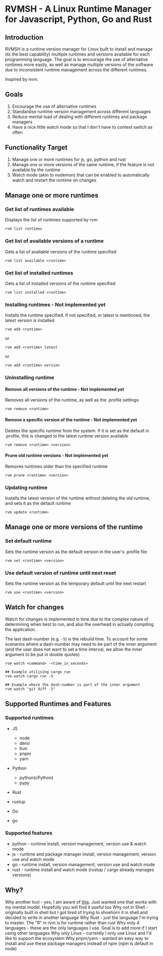 # RVMSH - A Linux Runtime Manager for Javascript, Python, Go and Rust

## Introduction
RVMSH is a runtime version manager for Linux built to install and manage (to the best capability) multiple runtimes and versions available for each programming language. The goal is to encourage the use of alternative runtimes more easily, as well as manage multiple versions of the software due to inconsistent runtime management across the different runtimes.

Inspired by nvm.

## Goals
1. Encourage the use of alternative runtimes
2. Standardise runtime version management across different languages
3. Reduce mental load of dealing with different runtimes and package managers
4. Have a nice little watch mode so that I don't have to context switch as often

## Functionality Target
1. Manage one or more runtimes for js, go, python and rust
2. Manage one or more versions of the same runtime, if the feature is not available by the runtime
3. Watch mode (akin to nodemon) that can be enabled to automatically watch and restart the runtime on changes

## Manage one or more runtimes
### Get list of runtimes available
Displays the list of runtimes supported by rvm

```
rvm list runtimes
```

### Get list of available versions of a runtime
Gets a list of available versions of the runtime specified

```
rvm list available <runtime>
```

### Get list of installed runtimes
Gets a list of installed versions of the runtime specified

```
rvm list installed <runtime>
```

### Installing runtimes - Not implemented yet
Installs the runtime specified. If not specified, or latest is mentioned, the latest version is installed

```
rvm add <runtime>
```

or

```
rvm add <runtime> latest
```

or

```
rvm add <runtime> version
```

### Uninstalling runtime
#### Remove all versions of the runtime - Not implemented yet
Removes all versions of the runtime, as well as the .profile settings

```
rvm remove <runtime>
```

#### Remove a specific version of the runtime - Not implemented yet
Deletes the specific runtime from the system. If it is set as the default in .profile, this is changed to the latest runtime version available

```
rvm remove <runtime> <version>
```

#### Prune old runtime versions - Not implemented yet
Removes runtimes older than the specified runtime

```
rvm prune <runtime> <version>
```

### Updating runtime
Installs the latest version of the runtime without deleting the old runtime, and sets it as the default runtime

```
rvm update <runtime>
```

## Manage one or more versions of the runtime

### Set default runtime
Sets the runtime version as the default version in the user's .profile file

```
rvm set <runtime> <version>
```

### Use default version of runtime until next reset
Sets the runtime version as the temporary default until the next restart

```
rvm use <runtime> <version>
```

## Watch for changes
Watch for changes is implemented in time due to the complex nature of determining when best to run, and also the overhead in actually compiling the application.

The last dash-number (e.g. `-5`) is the rebuild time. To account for some scenarios where a dash-number may need to be part of the inner argument (and the user does not want to set a time interval, we allow the inner argument to be put in double quotes)
```
rvm watch <command> -<time_in_seconds>

## Example utilising cargo run
rvm watch cargo run -5

## Example where the dash-number is part of the inner argument
rvm watch "git diff -3"
```




## Supported Runtimes and Features
### Supported runtimes
- JS
  - node
  - deno
  - bun
  - pnpm
  - yarn

- Python
  - python(cPython)
  - pypy

- Rust
 - rustup

- Go
 - go


### Supported features
 - python - runtime install, version management, version use & watch mode
 - js - runtime and package manager install, version management, version use and watch mode
 - go - runtime install, version management, version use and watch mode
 - rust - runtime install and watch mode (rustup / cargo already manages versions)



## Why?
Why another tool - yes, I am aware of [this](https://xkcd.com/927/). Just wanted one that works with my mental model. Hopefully you will find it useful too
Why not in Shell - originally built in shell but I got tired of trying to shoehorn it in shell and decided to write in another language
Why Rust - just the language I'm trying to master. The "R" in rvm is for runtime rather than rust
Why only 4 languages - these are the only languages I use. Goal is to add more if I start using other languages
Why only Linux - currently I only use Linux and I'd like to support the ecosystem
Why pnpm/yarn - wanted an easy way to install and use these package managers instead of npm (npm is default in node)
